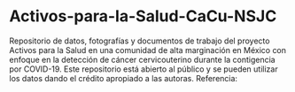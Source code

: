 # Activos-para-la-Salud-CaCu-NSJC
Repositorio de datos, fotografías y documentos de trabajo del proyecto Activos para la Salud en una comunidad de alta marginación en México con enfoque en la detección de cáncer cervicouterino durante la contigencia por COVID-19.
Este repositorio está abierto al público y se pueden utilizar los datos dando el crédito apropiado a las autoras.
Referencia:
